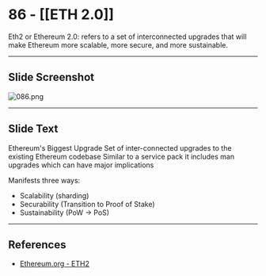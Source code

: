 # 86 - [[ETH 2.0]]

Eth2 or Ethereum 2.0: refers to a set of interconnected upgrades that will make Ethereum more scalable, more secure, and more sustainable.

___
## Slide Screenshot
![086.png](../images/ethereum101/086.png)
___
## Slide Text
Ethereum's Biggest Upgrade
Set of inter-connected upgrades to the existing Ethereum codebase
Similar to a service pack it includes man upgrades which can have major implications

Manifests three ways:
- Scalability (sharding)
- Securability (Transition to Proof of Stake)
- Sustainability (PoW -> PoS) 

___
## References
- [Ethereum.org - ETH2](https://ethereum.org/en/eth2/)